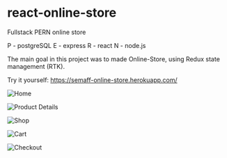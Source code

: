 # react-online-store
Fullstack PERN online store

P - postgreSQL
E - express
R - react
N - node.js

The main goal in this project was to made Online-Store, using Redux state management (RTK).

Try it yourself: https://semaff-online-store.herokuapp.com/

![Home](https://user-images.githubusercontent.com/95703321/177034462-a8abf3ae-4281-40b2-9576-3eeef7ede5ea.jpg)



![Product Details](https://user-images.githubusercontent.com/95703321/177034474-ff4218fc-30a0-4b98-b283-4dd8d6f25d7c.jpg)



![Shop](https://user-images.githubusercontent.com/95703321/177034478-f43a88ca-324e-4db4-8781-1a15d937ed21.jpg)



![Cart](https://user-images.githubusercontent.com/95703321/177034481-b0b4d8e1-66b0-4e57-bd0e-2d4d20d76bb6.jpg)



![Checkout](https://user-images.githubusercontent.com/95703321/177034676-c97c4438-e305-4c3f-885f-9254b6e43032.jpg)
